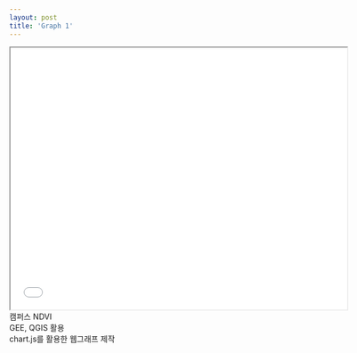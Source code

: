 ```yaml
---
layout: post
title: 'Graph 1'
---
```


<iframe src="/assets/graph.html" width="120%" height="470px"></iframe>
캠퍼스 NDVI<br>
GEE, QGIS 활용<br>
chart.js를 활용한 웹그래프 제작
